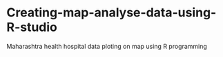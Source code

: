 # Creating-map-analyse-data-using-R-studio
Maharashtra health hospital data ploting on map using R programming
